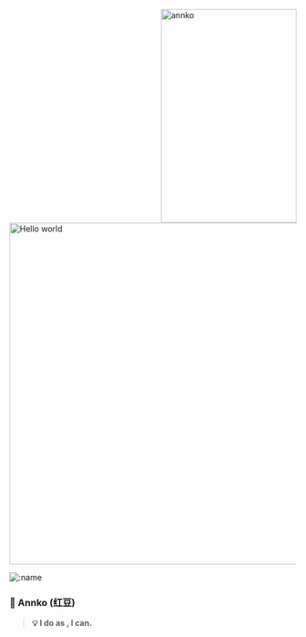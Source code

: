 <img align="right" src="https://cdn.jsdelivr.net/gh/annkoxx/img_annko/ad65d-n89i0.png" alt="annko" width="238px" height="375px" /><img src="https://raw.githubusercontent.com/sagar-viradiya/sagar-viradiya/master/resources/banner.png" alt="Hello world" width="600px">




<img src="https://count.getloli.com/get/@annkoxx?theme=moebooru-h" alt=":name" />

### 💜 Annko (红豆)

> **💡 I do  as ,  I  can.**
